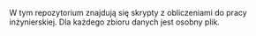 W tym repozytorium znajdują się skrypty z obliczeniami do pracy inżynierskiej. Dla każdego zbioru danych jest osobny plik.
